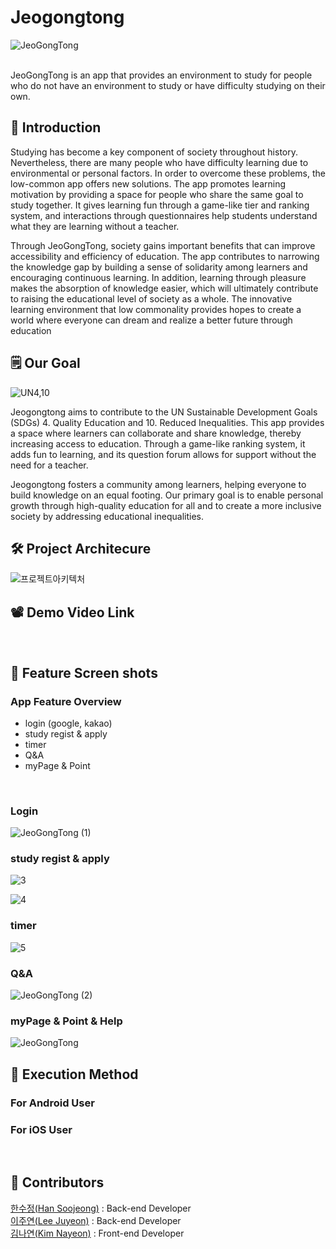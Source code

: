 # Jeogongtong
![JeoGongTong](https://github.com/Comeat-Solution-Challenge-2024/Jeogongtong/assets/102432331/7acc52d8-d96b-43f0-89af-1787183ed0a6)

<br/>
JeoGongTong is an app that provides an environment to study for people who do not have an environment to study or have difficulty studying on their own.

## 🐽  Introduction
Studying has become a key component of society throughout history. Nevertheless, there are many people who have difficulty learning due to environmental or personal factors. In order to overcome these problems, the low-common app offers new solutions. The app promotes learning motivation by providing a space for people who share the same goal to study together. It gives learning fun through a game-like tier and ranking system, and interactions through questionnaires help students understand what they are learning without a teacher.

Through JeoGongTong, society gains important benefits that can improve accessibility and efficiency of education. The app contributes to narrowing the knowledge gap by building a sense of solidarity among learners and encouraging continuous learning. In addition, learning through pleasure makes the absorption of knowledge easier, which will ultimately contribute to raising the educational level of society as a whole. The innovative learning environment that low commonality provides hopes to create a world where everyone can dream and realize a better future through education
<br/>

## 🗒  Our Goal
![UN4,10](https://github.com/Comeat-Solution-Challenge-2024/jeogongtong_BACK/assets/102432331/0dceb469-168d-4ff4-9f54-9a0743396623)

Jeogongtong aims to contribute to the UN Sustainable Development Goals (SDGs) 4. Quality Education and 10. Reduced Inequalities. This app provides a space where learners can collaborate and share knowledge, thereby increasing access to education. Through a game-like ranking system, it adds fun to learning, and its question forum allows for support without the need for a teacher.

Jeogongtong fosters a community among learners, helping everyone to build knowledge on an equal footing. Our primary goal is to enable personal growth through high-quality education for all and to create a more inclusive society by addressing educational inequalities.
<br/>

## 🛠  Project Architecure

![프로젝트아키텍처](https://github.com/Comeat-Solution-Challenge-2024/Jeogongtong/assets/102432331/fda381d3-1711-41f9-a260-d8d79e3a6f14)

## 📽  Demo Video Link

 
 <br/>

 
 
## 📸  Feature Screen shots
### App Feature Overview
- login (google, kakao)
- study regist & apply
- timer
- Q&A
- myPage & Point
<br/>

### Login

![JeoGongTong (1)](https://github.com/Comeat-Solution-Challenge-2024/Jeogongtong/assets/102432331/fa041304-d20d-4fa3-8d08-ad236ea00177)

### study regist & apply
![3](https://github.com/Comeat-Solution-Challenge-2024/Jeogongtong/assets/102432331/947f65f6-29e8-4b0b-8c5c-32ff40edd19c)


![4](https://github.com/Comeat-Solution-Challenge-2024/Jeogongtong/assets/102432331/f1540d7a-8e33-473b-aa8c-4f0a424922a6)

### timer
![5](https://github.com/Comeat-Solution-Challenge-2024/Jeogongtong/assets/102432331/16ea7d08-2b28-4746-8eb4-a0dc37cffb44)

### Q&A

![JeoGongTong (2)](https://github.com/Comeat-Solution-Challenge-2024/Jeogongtong/assets/102432331/9ea5a608-42b8-4eef-acb4-112ad369be4a)

### myPage & Point & Help
![JeoGongTong](https://github.com/Comeat-Solution-Challenge-2024/Jeogongtong/assets/102432331/6eb58286-bd49-4303-a511-0e47c35c478a)



## 📲  Execution Method

###  For Android User


### For iOS User


<br/>

## 👥  Contributors
[한수정(Han Soojeong)](https://github.com/hancrysta1) : Back-end Developer</br>
[이주연(Lee Juyeon)](https://github.com/LJYeon12) : Back-end Developer</br>
[김나연(Kim Nayeon)](https://github.com/Yeonnies) : Front-end Developer</br>

